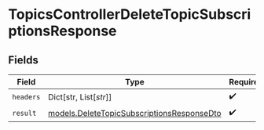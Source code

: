 # TopicsControllerDeleteTopicSubscriptionsResponse


## Fields

| Field                                                                                          | Type                                                                                           | Required                                                                                       | Description                                                                                    |
| ---------------------------------------------------------------------------------------------- | ---------------------------------------------------------------------------------------------- | ---------------------------------------------------------------------------------------------- | ---------------------------------------------------------------------------------------------- |
| `headers`                                                                                      | Dict[str, List[*str*]]                                                                         | :heavy_check_mark:                                                                             | N/A                                                                                            |
| `result`                                                                                       | [models.DeleteTopicSubscriptionsResponseDto](../models/deletetopicsubscriptionsresponsedto.md) | :heavy_check_mark:                                                                             | N/A                                                                                            |